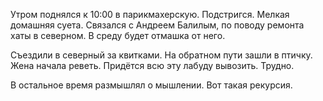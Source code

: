 Утром поднялся к 10:00 в парикмахерскую. Подстригся.
Мелкая домашняя суета. Связался с Андреем Балилым, по поводу ремонта хаты в северном. В среду будет отмашка от него.

Съездили в северный за квитками. На обратном пути зашли в птичку. Жена начала реветь. Придётся всю эту лабуду вывозить. Трудно.

В остальное время размышлял о мышлении. Вот такая рекурсия.